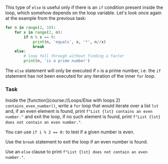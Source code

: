

This type of `else` is useful only if there is an `if` condition present inside the loop, which somehow depends on the loop variable.
Let's look once again at the example from the previous task:

```python
for n in range(2, 10):
    for x in range(2, n):
        if n % x == 0:
            print(n, 'equals', x, '*', n//x)
            break
    else:
        # loop fell through without finding a factor
        print(n, 'is a prime number')
```

The `else` statement will only be executed if `n` is a prime number, i.e. the `if` statement has not been executed for any iteration of the inner
`for` loop. 

### Task
Inside the [function](course://Loops/Else with loops 2) `contains_even_number()`, write a `for` loop that would iterate over a list `lst` and, if an even element is found,
print `f"List {lst} contains an even number."` and exit the loop, if no such element is found, print `f"List {lst} does not contain an even number."`. 

<div class="hint">

You can use `if i % 2 == 0:` to test if a given number is even.
</div>

<div class="hint">

Use the `break` statement to exit the loop if an even number is found.
</div>

<div class="hint">

Use an `else` clause to print `f"List {lst} does not contain an even number."`.
</div>